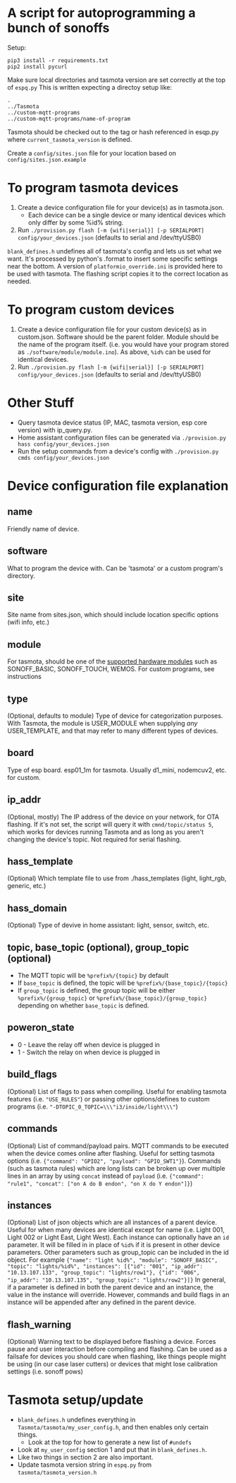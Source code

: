 # A script for autoprogramming a bunch of sonoffs

Setup:

```
pip3 install -r requirements.txt
pip2 install pycurl
```

Make sure local directories and tasmota version are set correctly at the top of `espq.py`
This is written expecting a directoy setup like:
```
.
../Tasmota
../custom-mqtt-programs
../custom-mqtt-programs/name-of-program
```

Tasmota should be checked out to the tag or hash referenced in esqp.py where `current_tasmota_version` is defined.

Create a `config/sites.json` file for your location based on `config/sites.json.example`

# To program tasmota devices
1. Create a device configuration file for your device(s) as in tasmota.json.
    - Each device can be a single device or many identical devices which only differ by some %id% string.
2. Run `./provision.py flash [-m {wifi|serial}] [-p SERIALPORT] config/your_devices.json` (defaults to serial and /dev/ttyUSB0)

`blank_defines.h` undefines all of tasmota's config and lets us set what we want.
It's processed by python's .format to insert some specific settings near the bottom.
A version of `platformio_override.ini` is provided here to be used with tasmota. The flashing script copies it to the correct location as needed.

# To program custom devices
1. Create a device configuration file for your custom device(s) as in custom.json. Software should be the parent folder. Module should be the name of the program itself. (i.e. you would have your program stored as `./software/module/module.ino`). As above, `%id%` can be used for identical devices.
2. Run `./provision.py flash [-m {wifi|serial}] [-p SERIALPORT] config/your_devices.json` (defaults to serial and /dev/ttyUSB0)

# Other Stuff
- Query tasmota device status (IP, MAC, tasmota version, esp core version) with ip_query.py.
- Home assistant configuration files can be generated via `./provision.py hass config/your_devices.json`
- Run the setup commands from a device's config with `./provision.py cmds config/your_devices.json`

# Device configuration file explanation
## name
Friendly name of device.

## software
What to program the device with. Can be 'tasmota' or a custom program's directory.

## site
Site name from sites.json, which should include location specific options (wifi info, etc.)

## module
For tasmota, should be one of the [supported hardware modules](https://github.com/arendst/Tasmota/blob/development/tasmota/tasmota_template.h#L339)
such as SONOFF_BASIC, SONOFF_TOUCH, WEMOS. For custom programs, see instructions

## type
(Optional, defaults to module) Type of device for categorization purposes. With Tasmota, the module is USER_MODULE when supplying _any_ USER_TEMPLATE, and that may refer to many different types of devices.

## board
Type of esp board. esp01_1m for tasmota. Usually d1_mini, nodemcuv2, etc. for custom.

## ip_addr
(Optional, mostly) The IP address of the device on your network, for OTA flashing. If it's not set, the script will query it with `cmnd/topic/status 5`, which works for devices running Tasmota and as long as you aren't changing the device's topic. Not required for serial flashing.

## hass_template
(Optional) Which template file to use from ./hass_templates (light, light_rgb, generic, etc.)

## hass_domain
(Optional) Type of devive in home assistant: light, sensor, switch, etc.

## topic, base_topic (optional), group_topic (optional)
* The MQTT topic will be `%prefix%/{topic}` by default
* If `base_topic` is defined, the topic will be `%prefix%/{base_topic}/{topic}`
* If `group_topic` is defined, the group topic will be either `%prefix%/{group_topic}` or `%prefix%/{base_topic}/{group_topic}` depending on whether `base_topic` is defined.


## poweron_state
* 0 - Leave the relay off when device is plugged in
* 1 - Switch the relay on when device is plugged in

## build_flags
(Optional) List of flags to pass when compiling. Useful for enabling tasmota features (i.e. `"USE_RULES"`) or passing other options/defines to custom programs (i.e. `"-DTOPIC_0_TOPIC=\\\"i3/inside/light\\\"`)

## commands
(Optional) List of command/payload pairs. MQTT commands to be executed when the device comes online after flashing. Useful for setting tasmota options (i.e. `{"command": "GPIO2", "payload": "GPIO_SWT1"}`). Commands (such as tasmota rules) which are long lists can be broken up over multiple lines in an array by using `concat` instead of `payload` (i.e. `{"command": "rule1", "concat": ["on A do B endon", "on X do Y endon"]}`)

## instances
(Optional) List of json objects which are all instances of a parent device. Useful for when many devices are identical except for name (i.e. Light 001, Light 002 or Light East, Light West). Each instance can optionally have an `id` parameter. It will be filled in in place of `%id%` if it is present in other device parameters. Other parameters such as group_topic can be included in the id object. For example `{"name": "light %id%", "module": "SONOFF_BASIC", "topic": "lights/%id%", "instances": [{"id": "001", "ip_addr": "10.13.107.133", "group_topic": "lights/row1"}, {"id": "006", "ip_addr": "10.13.107.135", "group_topic": "lights/row2"}]}` In general, if a parameter is defined in both the parent device and an instance, the value in the instance will override. However, commands and build flags in an instance will be appended after any defined in the parent device.

## flash_warning
(Optional) Warning text to be displayed before flashing a device. Forces pause and user interaction before compiling and flashing. Can be used as a failsafe for devices you should care when flashing, like things people might be using (in our case laser cutters) or devices that might lose calibration settings (i.e. sonoff pows)

# Tasmota setup/update
* `blank_defines.h` undefines everything in `Tasmota/tasmota/my_user_config.h`, and then enables only certain things.
  * Look at the top for how to generate a new list of `#undefs`
* Look at `my_user_config` section 1 and put that in `blank_defines.h`.
* Like two things in section 2 are also important.
* Update tasmota version string in `espq.py` from `tasmota/tasmota_version.h`

